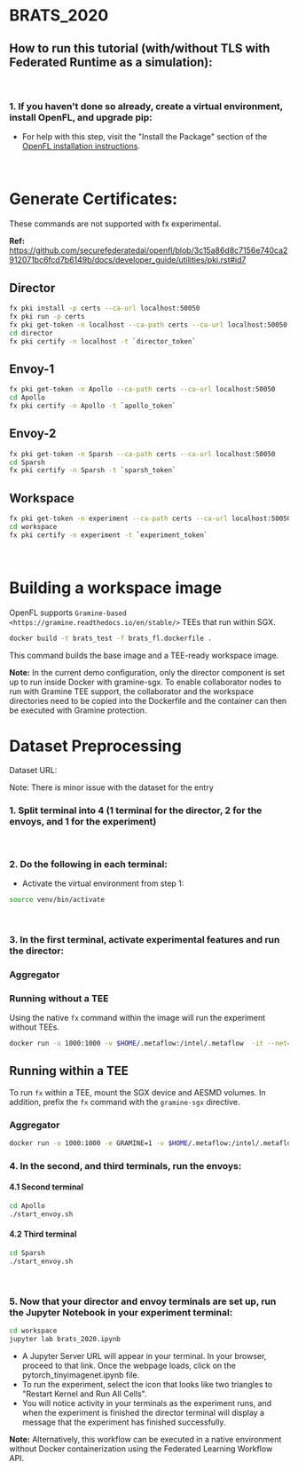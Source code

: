 # BRATS_2020

## **How to run this tutorial (with/without TLS with Federated Runtime as a simulation):**
<br/>

### 1. If you haven't done so already, create a virtual environment, install OpenFL, and upgrade pip:
  - For help with this step, visit the "Install the Package" section of the [OpenFL installation instructions](https://openfl.readthedocs.io/en/latest/installation.html).

<br/>

# Generate Certificates:
These commands are not supported with fx experimental. 

**Ref:** https://github.com/securefederatedai/openfl/blob/3c15a86d8c7156e740ca2912071bc6fcd7b6149b/docs/developer_guide/utilities/pki.rst#id7

## Director
```sh
fx pki install -p certs --ca-url localhost:50050
fx pki run -p certs
fx pki get-token -n localhost --ca-path certs --ca-url localhost:50050
cd director
fx pki certify -n localhost -t `director_token`
```

## Envoy-1
```sh
fx pki get-token -n Apollo --ca-path certs --ca-url localhost:50050
cd Apollo
fx pki certify -n Apollo -t `apollo_token`
```

## Envoy-2
```sh
fx pki get-token -n Sparsh --ca-path certs --ca-url localhost:50050
cd Sparsh
fx pki certify -n Sparsh -t `sparsh_token`
```

## Workspace
```sh
fx pki get-token -n experiment --ca-path certs --ca-url localhost:50050
cd workspace
fx pki certify -n experiment -t `experiment_token`
```
</br>

# Building a workspace image

OpenFL supports `Gramine-based <https://gramine.readthedocs.io/en/stable/>` TEEs that run within SGX.

```sh
docker build -t brats_test -f brats_fl.dockerfile .
```

This command builds the base image and a TEE-ready workspace image.

**Note:** In the current demo configuration, only the director component is set up to run inside Docker with gramine-sgx. To enable collaborator nodes to run with Gramine TEE support, the collaborator and the workspace directories need to be copied into the Dockerfile and the container can then be executed with Gramine protection. 


# Dataset Preprocessing

Dataset URL:

Note: There is minor issue with the dataset for the entry 

### 1. Split terminal into 4 (1 terminal for the director, 2 for the envoys, and 1 for the experiment)

<br/> 

### 2. Do the following in each terminal:
   - Activate the virtual environment from step 1:
   
```sh
source venv/bin/activate
```
<br/>

### 3. In the first terminal, activate experimental features and run the director:

### Aggregator

### Running without a TEE
Using the native ``fx`` command within the image will run the experiment without TEEs.

```sh
docker run -u 1000:1000 -v $HOME/.metaflow:/intel/.metaflow  -it --net=host --device=/dev/sgx_enclave --device /dev/sgx_provision --security-opt no-new-privileges brats_test director start -c director/director_config.yaml -rc director/cert/root_ca.crt -pk director/cert/localhost.key -oc director/cert/localhost.crt
```

## Running within a TEE
To run ``fx`` within a TEE, mount the SGX device and AESMD volumes. In addition, prefix the ``fx`` command with the ``gramine-sgx`` directive.

### Aggregator
```sh
docker run -u 1000:1000 -e GRAMINE=1 -v $HOME/.metaflow:/intel/.metaflow  -it --net=host --device=/dev/sgx_enclave --device /dev/sgx_provision --security-opt no-new-privileges brats_test director start -c director/director_config.yaml -rc director/cert/root_ca.crt -pk director/cert/localhost.key -oc director/cert/localhost.crt
```

### 4. In the second, and third terminals, run the envoys:

#### 4.1 Second terminal
```sh
cd Apollo
./start_envoy.sh
```

#### 4.2 Third terminal
```sh
cd Sparsh
./start_envoy.sh
```
<br/>

### 5. Now that your director and envoy terminals are set up, run the Jupyter Notebook in your experiment terminal:

```sh
cd workspace
jupyter lab brats_2020.ipynb
```
- A Jupyter Server URL will appear in your terminal. In your browser, proceed to that link. Once the webpage loads, click on the pytorch_tinyimagenet.ipynb file. 
- To run the experiment, select the icon that looks like two triangles to "Restart Kernel and Run All Cells". 
- You will notice activity in your terminals as the experiment runs, and when the experiment is finished the director terminal will display a message that the experiment has finished successfully.

**Note:** 
Alternatively, this workflow can be executed in a native environment without Docker containerization using the Federated Learning Workflow API.
